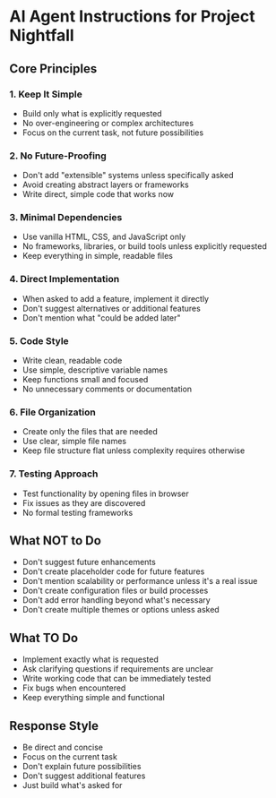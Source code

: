 # AI Agent Instructions for Project Nightfall

## Core Principles

### 1. Keep It Simple
- Build only what is explicitly requested
- No over-engineering or complex architectures
- Focus on the current task, not future possibilities

### 2. No Future-Proofing
- Don't add "extensible" systems unless specifically asked
- Avoid creating abstract layers or frameworks
- Write direct, simple code that works now

### 3. Minimal Dependencies
- Use vanilla HTML, CSS, and JavaScript only
- No frameworks, libraries, or build tools unless explicitly requested
- Keep everything in simple, readable files

### 4. Direct Implementation
- When asked to add a feature, implement it directly
- Don't suggest alternatives or additional features
- Don't mention what "could be added later"

### 5. Code Style
- Write clean, readable code
- Use simple, descriptive variable names
- Keep functions small and focused
- No unnecessary comments or documentation

### 6. File Organization
- Create only the files that are needed
- Use clear, simple file names
- Keep file structure flat unless complexity requires otherwise

### 7. Testing Approach
- Test functionality by opening files in browser
- Fix issues as they are discovered
- No formal testing frameworks

## What NOT to Do

- Don't suggest future enhancements
- Don't create placeholder code for future features
- Don't mention scalability or performance unless it's a real issue
- Don't create configuration files or build processes
- Don't add error handling beyond what's necessary
- Don't create multiple themes or options unless asked

## What TO Do

- Implement exactly what is requested
- Ask clarifying questions if requirements are unclear
- Write working code that can be immediately tested
- Fix bugs when encountered
- Keep everything simple and functional

## Response Style

- Be direct and concise
- Focus on the current task
- Don't explain future possibilities
- Don't suggest additional features
- Just build what's asked for